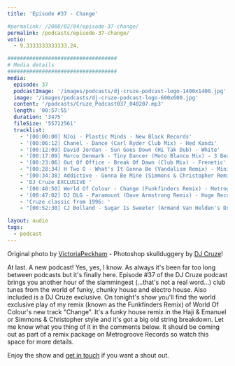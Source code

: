 ```yaml
---
title: 'Episode #37 - Change'

#permalink: /2008/02/04/episode-37-change/
permalink: /podcasts/episode-37-change/
votio:
  - 9.3333333333333,24,

###################################
# Media details
###################################
media:
  episode: 37
  podcastImage: '/images/podcasts/dj-cruze-podcast-logo-1400x1400.jpg'
  image: '/images/podcasts/dj-cruze-podcast-logo-600x600.jpg'
  content: '/podcasts/Cruze_Podcast037_040207.mp3'
  length: '00:57:55'
  duration: '3475'
  fileSize: '55722561'
  tracklist:
    - '[00:00:00] NJoi - Plastic Minds - New Black Records'
    - '[00:06:12] Chanel - Dance (Carl Ryder Club Mix) - Hed Kandi'
    - '[00:12:09] David Jordan - Sun Goes Down (Hi Tak Dub) - White'
    - '[00:17:09] Marco Denmark - Tiny Dancer (Moto Blanco Mix) - 3 Beat Blue'
    - '[00:23:06] Out Of Office - Break Of Dawn (Club Mix) - Frenetic'
    - "[00:28:34] H Two O - What's It Gonna Be (Vandalism Remix) - Ministry Of Sound"
    - '[00:34:38] Addictive - Gonna Be Mine (Simmons & Christopher Remix) - Gusto'
    - 'DJ Cruze EXCLUSIVE '
    - '[00:40:50] World Of Colour - Change (Funkfinders Remix) - Metrogroove Records'
    - '[00:47:02] DJ DLG - Paramount (Dave Armstrong Remix) - Huge Records'
    - 'Cruze classic from 1996: '
    - "[00:52:30] CJ Bolland - Sugar Is Sweeter (Armand Van Helden's Drum 'n' Bass Mix) - FFRR"

layout: audio
tags:
  - podcast
---
```


Original photo by [ VictoriaPeckham][1] - Photoshop skullduggery by [DJ Cruze][2]!

At last. A new podcast! Yes, yes, I know. As always it's been far too long between podcasts but it's finally here. Episode #37 of the DJ Cruze podcast brings you another hour of the slammingest (...that's not a real word...) club tunes from the world of funky, chunky house and electro house. Also included is a DJ Cruze exclusive. On tonight's show you'll find the world exclusive play of my remix (known as the Funkfinders Remix) of World Of Colour's new track "Change". It's a funky house remix in the Haji & Emanuel or Simmons & Christopher style and it's got a big old string breakdown. Let me know what you thing of it in the comments below. It should be coming out as part of a remix package on Metrogroove Records so watch this space for more details.

Enjoy the show and [get in touch][3] if you want a shout out.

[1]: http://www.flickr.com/photos/victoriapeckham/1346099385/
[2]: http://www.djcruze.co.uk/
[3]: /contact
[4]: http://www.djcruze.co.uk/cms/wp-content/DownloadButton.gif
[5]: http://www.djcruzeaudio.co.uk/podcasts/Cruze_Podcast037_040207.mp3
